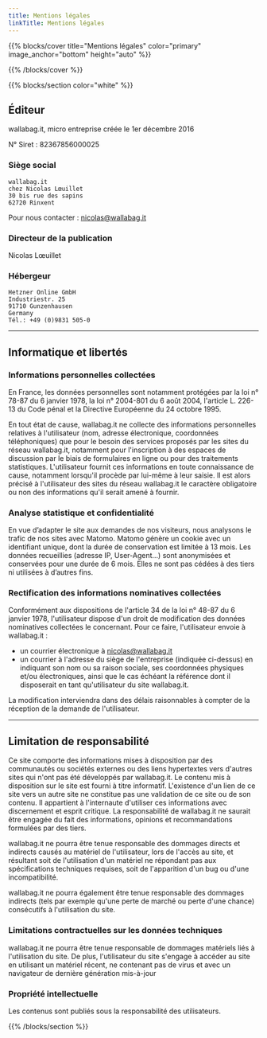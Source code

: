 ```yaml
---
title: Mentions légales
linkTitle: Mentions légales
---
```


{{% blocks/cover title="Mentions légales" color="primary" image_anchor="bottom" height="auto" %}}

{{% /blocks/cover %}}

{{% blocks/section color="white" %}}

## Éditeur

wallabag.it, micro entreprise créée le 1er décembre 2016

N° Siret : 82367856000025

### Siège social

```
wallabag.it
chez Nicolas Lœuillet
30 bis rue des sapins
62720 Rinxent
```

Pour nous contacter : nicolas@wallabag.it

### Directeur de la publication

Nicolas Lœuillet

### Hébergeur

```
Hetzner Online GmbH
Industriestr. 25
91710 Gunzenhausen
Germany
Tél.: +49 (0)9831 505-0
```

---

## Informatique et libertés

### Informations personnelles collectées

En France, les données personnelles sont notamment protégées par la loi n° 78-87 du 6 janvier 1978, la loi n° 2004-801 du 6 août 2004, l'article L. 226-13 du Code pénal et la Directive Européenne du 24 octobre 1995.

En tout état de cause, wallabag.it ne collecte des informations personnelles relatives à l'utilisateur (nom, adresse électronique, coordonnées téléphoniques) que pour le besoin des services proposés par les sites du réseau wallabag.it, notamment pour l'inscription à des espaces de discussion par le biais de formulaires en ligne ou pour des traitements statistiques. L'utilisateur fournit ces informations en toute connaissance de cause, notamment lorsqu'il procède par lui-même à leur saisie. Il est alors précisé à l'utilisateur des sites du réseau wallabag.it le caractère obligatoire ou non des informations qu'il serait amené à fournir.

### Analyse statistique et confidentialité

En vue d’adapter le site aux demandes de nos visiteurs, nous analysons le trafic de nos sites avec Matomo. Matomo génère un cookie avec un identifiant unique, dont la durée de conservation est limitée à 13 mois. Les données recueillies (adresse IP, User-Agent…) sont anonymisées et conservées pour une durée de 6 mois. Elles ne sont pas cédées à des tiers ni utilisées à d’autres fins.

### Rectification des informations nominatives collectées

Conformément aux dispositions de l'article 34 de la loi n° 48-87 du 6 janvier 1978, l'utilisateur dispose d'un droit de modification des données nominatives collectées le concernant. Pour ce faire, l'utilisateur envoie à wallabag.it :

- un courrier électronique à nicolas@wallabag.it
- un courrier à l'adresse du siège de l'entreprise (indiquée ci-dessus) en indiquant son nom ou sa raison sociale, ses coordonnées physiques et/ou électroniques, ainsi que le cas échéant la référence dont il disposerait en tant qu'utilisateur du site wallabag.it.

La modification interviendra dans des délais raisonnables à compter de la réception de la demande de l'utilisateur.

---

## Limitation de responsabilité

Ce site comporte des informations mises à disposition par des communautés ou sociétés externes ou des liens hypertextes vers d'autres sites qui n'ont pas été développés par wallabag.it. Le contenu mis à disposition sur le site est fourni à titre informatif. L'existence d'un lien de ce site vers un autre site ne constitue pas une validation de ce site ou de son contenu. Il appartient à l'internaute d'utiliser ces informations avec discernement et esprit critique. La responsabilité de wallabag.it ne saurait être engagée du fait des informations, opinions et recommandations formulées par des tiers.

wallabag.it ne pourra être tenue responsable des dommages directs et indirects causés au matériel de l'utilisateur, lors de l'accès au site, et résultant soit de l'utilisation d'un matériel ne répondant pas aux spécifications techniques requises, soit de l'apparition d'un bug ou d'une incompatibilité.

wallabag.it ne pourra également être tenue responsable des dommages indirects (tels par exemple qu'une perte de marché ou perte d'une chance) consécutifs à l'utilisation du site.

### Limitations contractuelles sur les données techniques

wallabag.it ne pourra être tenue responsable de dommages matériels liés à l'utilisation du site. De plus, l'utilisateur du site s'engage à accéder au site en utilisant un matériel récent, ne contenant pas de virus et avec un navigateur de dernière génération mis-à-jour

### Propriété intellectuelle

Les contenus sont publiés sous la responsabilité des utilisateurs.

{{% /blocks/section %}}
